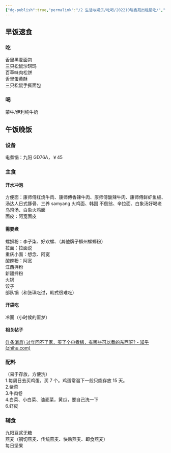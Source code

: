 ```yaml
---
{"dg-publish":true,"permalink":"/2 生活与娱乐/吃喝/202210瑞鑫苑出租屋吃/","title":"202210瑞鑫苑出租屋吃"}
---
```



## 早饭速食
### 吃
舌里黑麦面包  
三只松鼠沙琪玛  
百草味肉松饼  
舌里蛋黄酥  
三只松鼠手撕面包
### 喝
蒙牛/伊利纯牛奶

## 午饭晚饭
### 设备
电煮锅：九阳 GD76A，￥45
### 主食
#### 开水冲泡
方便面：康师傅红烧牛肉、康师傅香辣牛肉、康师傅酸辣牛肉、康师傅鲜虾鱼板、汤达人日式豚骨、三养 samyang 火鸡面、韩国 不倒翁、辛拉面、白象汤好喝老乌鸡汤、白象火鸡面  
面皮：阿宽面皮
#### 需要煮
螺狮粉：李子柒、好欢螺、（其他牌子柳州螺蛳粉）  
拉面：拉面说  
重庆小面：想念、阿宽  
酸辣粉：阿宽  
江西拌粉  
新疆拌粉  
火锅  
饺子  
部队锅（和张琪吃过，韩式很难吃）
#### 开袋吃
冷面（小时候的噩梦）
#### 相关帖子
[(1 条消息) 过年回不了家，买了个电煮锅，有哪些可以煮的东西呀? - 知乎 (zhihu.com)](https://www.zhihu.com/question/440861915/answer/1703128296)
### 配料
（易于存放，方便洗）  
1.每周日去买鸡蛋，买 7 个。鸡蛋常温下一般只能存放 15 天。  
2.紫菜  
3.牛肉卷  
4.白菜、小白菜、油麦菜，黄瓜，要自己洗一下  
6.虾皮
### 辅食
九阳豆浆无糖  
燕麦（钢切燕麦、传统燕麦、快熟燕麦、即食燕麦）  
每日坚果